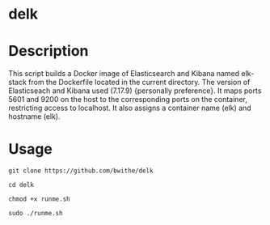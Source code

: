 # delk

# Description

This script builds a Docker image of Elasticsearch and Kibana named elk-stack from the Dockerfile located in the current directory. The version of Elasticseach and Kibana used (7.17.9) {personally preference}. It maps ports 5601 and 9200 on the host to the corresponding ports on the container, restricting access to localhost. It also assigns a container name (elk) and hostname (elk).

# Usage
```
git clone https://github.com/bwithe/delk

cd delk

chmod +x runme.sh

sudo ./runme.sh
```
